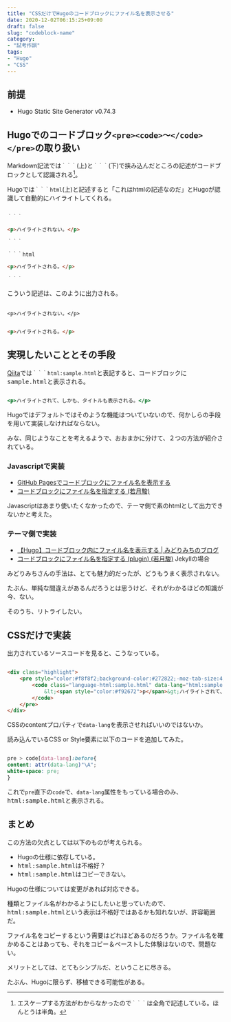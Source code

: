 ```yaml
---
title: "CSSだけでHugoのコードブロックにファイル名を表示させる"
date: 2020-12-02T06:15:25+09:00
draft: false
slug: "codeblock-name"
category:
- "試考作誤"
tags:
- "Hugo"
- "CSS"
---
```


前提
----

* Hugo Static Site Generator v0.74.3

Hugoでの**コードブロック**`<pre><code>〜</code></pre>`の取り扱い
----

Markdown記法では`｀｀｀`(上)と`｀｀｀`(下)で挟み込んだところの記述がコードブロックとして認識される[^1]。

[^1]:エスケープする方法がわからなかったので`｀｀｀`は全角で記述している。ほんとうは半角。

Hugoでは`｀｀｀html`(上)と記述すると「これはhtmlの記述なのだ」とHugoが認識して自動的にハイライトしてくれる。

```markdown

｀｀｀

<p>ハイライトされない。</p>

｀｀｀

｀｀｀html

<p>ハイライトされる。</p>

｀｀｀

```

こういう記述は、このように出力される。

```

<p>ハイライトされない。</p>

```

```html

<p>ハイライトされる。</p>

```

実現したいこととその手段
---

[Qiita](https://qiita.com/)では`｀｀｀html:sample.html`と表記すると、コードブロックに<samp>sample.html</samp>と表示される。

```html:sample.html

<p>ハイライトされて、しかも、タイトルも表示される。</p>

```

Hugoではデフォルトではそのような機能はついていないので、何かしらの手段を用いて実装しなければならない。

みな、同じようなことを考えるようで、おおまかに分けて、２つの方法が紹介されている。

### Javascriptで実装

* [GitHub Pagesでコードブロックにファイル名を表示する](https://hachy.github.io/2018/11/14/add-file-name-to-code-block-in-jekyll-on-github-pages.html)
* [コードブロックにファイル名を指定する (若月駿)](https://shwaka.github.io/2019/07/12/named-codeblock.html)

Javascriptはあまり使いたくなかったので、テーマ側で素のhtmlとして出力できないかと考えた。

### テーマ側で実装

* [【Hugo】コードブロック内にファイル名を表示する | みどりみちのブログ](https://midorimici.com/posts/hugo-code-name/)
* [コードブロックにファイル名を指定する (plugin) (若月駿)](https://shwaka.github.io/2019/07/25/named-codeblock-plugin.html) Jekyllの場合

みどりみちさんの手法は、とても魅力的だったが、どうもうまく表示されない。

たぶん、単純な間違えがあるんだろうとは思うけど、それがわかるほどの知識が今、ない。

そのうち、リトライしたい。

CSSだけで実装
----

出力されているソースコードを見ると、こうなっている。

```html

<div class="highlight">
    <pre style="color:#f8f8f2;background-color:#272822;-moz-tab-size:4;-o-tab-size:4;tab-size:4">
        <code class="language-html:sample.html" data-lang="html:sample.html">
            &lt;<span style="color:#f92672">p</span>&gt;ハイライトされて、しかも、タイトルも表示される。&lt;/<span style="color:#f92672">p</span>&gt;
        </code>
    </pre>
</div>

```

CSSのcontentプロパティで`data-lang`を表示させればいいのではないか。

読み込んでいるCSS or Style要素に以下のコードを追加してみた。

```css

pre > code[data-lang]:before{
content: attr(data-lang)"\A";
white-space: pre;
}

```

これで`pre`直下の`code`で、`data-lang`属性をもっている場合のみ、<samp>html:sample.html</samp>と表示される。

まとめ
----

この方法の欠点としては以下のものが考えられる。

* Hugoの仕様に依存している。
* <samp>html:sample.html</samp>は不格好？
* <samp>html:sample.html</samp>はコピーできない。

Hugoの仕様については変更があれば対応できる。

種類とファイル名がわかるようにしたいと思っていたので、<samp>html:sample.html</samp>という表示は不格好ではあるかも知れないが、許容範囲だ。

ファイル名をコピーするという需要はどれほどあるのだろうか。ファイル名を確かめることはあっても、それをコピー＆ペーストした体験はないので、問題ない。

メリットとしては、とてもシンプルだ、ということに尽きる。

たぶん、Hugoに限らず、移植できる可能性がある。
